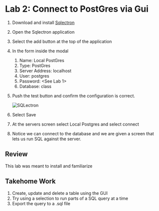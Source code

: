# Lab 2: Connect to PostGres via Gui #

1. Download and install [Sqlectron](https://sqlectron.github.io/)
2. Open the Sqlectron application
3. Select the add button at the top of the application
4. In the form inside the modal
    1. Name: Local PostGres
    1. Type: PostGres
    1. Server Address: localhost
    1. User: postgres
    1. Password: <See Lab 1>
    1. Database: class

5. Push the test button and confirm the configuration is correct.

    ![SQLectron](https://jrgleason.github.io/psql-getting-started/labs/resources/lab1/sqlectron_view.png "SQLectron")

6. Select Save
7. At the servers screen select Local Postgres and select connect
8. Notice we can connect to the database and we are given a screen that lets us run SQL against the server.

## Review ##

This lab was meant to install and familiarize 

## Takehome Work

1. Create, update and delete a table using the GUI
2. Try using a selection to run parts of a SQL query at a time
3. Export the query to a .sql file
